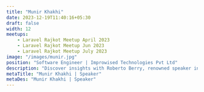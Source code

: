 ```yaml
---
title: "Munir Khakhi"
date: 2023-12-19T11:40:16+05:30
draft: false
width: 12
meetups: 
    - Laravel Rajkot Meetup April 2023
    - Laravel Rajkot Meetup Jun 2023
    - Laravel Rajkot Meetup July 2023
image: "/images/munir.jpg"
position: "Software Engineer | Improwised Technologies Pvt Ltd"
description: "Discover insights with Roberto Berry, renowned speaker in the events industry. Join us at Eventchamp for an unforgettable experience."
metaTitle: "Munir Khakhi | Speaker"
metaDes: "Munir Khakhi | Speaker"
---
```

